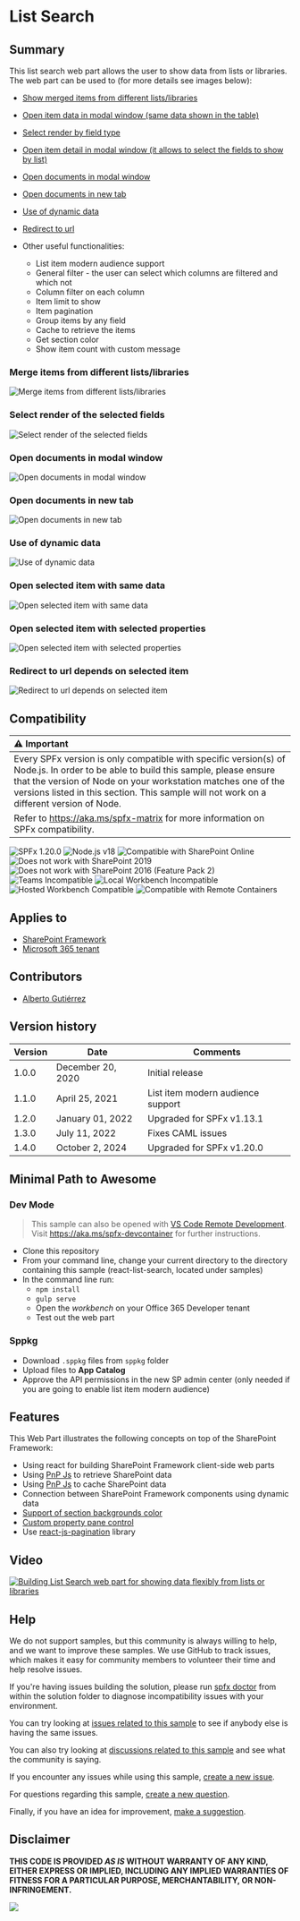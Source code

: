 # List Search

## Summary

This list search web part allows the user to show data from lists or libraries. The web part can be used to (for more details see images below):

  * [Show merged items from different lists/libraries](#merge-items-from-different-listslibraries)
  * [Open item data in modal window (same data shown in the table)](#merge-items-from-different-listslibraries)
  * [Select render by field type](#select-render-of-the-selected-fields)
  * [Open item detail in modal window (it allows to select the fields to show by list)](#open-selected-item-with-selected-properties)
  * [Open documents in modal window](#open-documents-in-modal-window)
  * [Open documents in new tab](#open-documents-in-new-tab)
  * [Use of dynamic data](#use-of-dynamic-data)
  * [Redirect to url](#redirect-to-url-depends-on-selected-item)

* Other useful functionalities:
  * List item modern audience support
  * General filter - the user can select which columns are filtered and which not
  * Column filter on each column
  * Item limit to show
  * Item pagination
  * Group items by any field
  * Cache to retrieve the items
  * Get section color
  * Show item count with custom message

### Merge items from different lists/libraries

![Merge items from different lists/libraries](assets/differentSources.gif)

### Select render of the selected fields

![Select render of the selected fields](assets/selectFieldRenderType.gif)

### Open documents in modal window

![Open documents in modal window](assets/docInModal.gif)

### Open documents in new tab

![Open documents in new tab](assets/docInNewTab.gif)

### Use of dynamic data

![Use of dynamic data](assets/dynamicData.gif)

### Open selected item with same data

![Open selected item with same data](assets/itemCurrentData.gif)

### Open selected item with selected properties

![Open selected item with selected properties](assets/itemSelectedData.gif)

### Redirect to url depends on selected item

![Redirect to url depends on selected item](assets/redirectToUrl.gif)

## Compatibility

| :warning: Important          |
|:---------------------------|
| Every SPFx version is only compatible with specific version(s) of Node.js. In order to be able to build this sample, please ensure that the version of Node on your workstation matches one of the versions listed in this section. This sample will not work on a different version of Node.|
|Refer to <https://aka.ms/spfx-matrix> for more information on SPFx compatibility.   |

![SPFx 1.20.0](https://img.shields.io/badge/SPFx-1.20.0-green.svg)
![Node.js v18](https://img.shields.io/badge/Node.js-v18-green.svg)
![Compatible with SharePoint Online](https://img.shields.io/badge/SharePoint%20Online-Compatible-green.svg)
![Does not work with SharePoint 2019](https://img.shields.io/badge/SharePoint%20Server%202019-Incompatible-red.svg "SharePoint Server 2019 requires SPFx 1.4.1 or lower")
![Does not work with SharePoint 2016 (Feature Pack 2)](https://img.shields.io/badge/SharePoint%20Server%202016%20(Feature%20Pack%202)-Incompatible-red.svg "SharePoint Server 2016 Feature Pack 2 requires SPFx 1.1")
![Teams Incompatible](https://img.shields.io/badge/Teams-Incompatible-lightgrey.svg)
![Local Workbench Incompatible](https://img.shields.io/badge/Local%20Workbench-Incompatible-red.svg "This solution requires access to SharePoint lists and libraries")
![Hosted Workbench Compatible](https://img.shields.io/badge/Hosted%20Workbench-Compatible-green.svg)
![Compatible with Remote Containers](https://img.shields.io/badge/Remote%20Containers-Compatible-green.svg)

## Applies to

* [SharePoint Framework](https://learn.microsoft.com/sharepoint/dev/spfx/sharepoint-framework-overview)
* [Microsoft 365 tenant](https://learn.microsoft.com/sharepoint/dev/spfx/set-up-your-development-environment)

## Contributors

* [Alberto Gutiérrez](https://github.com/albegut) 

## Version history

Version|Date|Comments
-------|----|--------
1.0.0|December 20, 2020|Initial release
1.1.0|April 25, 2021|List item modern audience support
1.2.0|January 01, 2022|Upgraded for SPFx v1.13.1
1.3.0|July 11, 2022|Fixes CAML issues
1.4.0|October 2, 2024|Upgraded for SPFx v1.20.0

## Minimal Path to Awesome

### Dev Mode

>  This sample can also be opened with [VS Code Remote Development](https://code.visualstudio.com/docs/remote/remote-overview). Visit https://aka.ms/spfx-devcontainer for further instructions.

  * Clone this repository
  * From your command line, change your current directory to the directory containing this sample (react-list-search, located under samples)
  * In the command line run:
    * `npm install`
    * `gulp serve`
    * Open the *workbench* on your Office 365 Developer tenant
    * Test out the web part

### Sppkg

  * Download `.sppkg` files from `sppkg` folder
  * Upload files to **App Catalog**
  * Approve the API permissions in the new SP admin center (only needed if you are going to enable list item modern audience)

## Features

This Web Part illustrates the following concepts on top of the SharePoint Framework:

* Using react for building SharePoint Framework client-side web parts
* Using [PnP Js](https://pnp.github.io/pnpjs) to retrieve SharePoint data
* Using [PnP Js](https://pnp.github.io/pnpjs/odata/caching) to cache SharePoint data
* Connection between SharePoint Framework components using dynamic data
* [Support of section backgrounds color](https://learn.microsoft.com/sharepoint/dev/spfx/web-parts/guidance/supporting-section-backgrounds)
* [Custom property pane control](https://learn.microsoft.com/sharepoint/dev/spfx/web-parts/guidance/build-custom-property-pane-controls)
* Use [react-js-pagination](https://www.npmjs.com/package/react-js-pagination) library

## Video

[![Building List Search web part for showing data flexibly from lists or libraries](./assets/video-thumbnail.jpg)](https://www.youtube.com/watch?v=gRTcICdsrzw "Building List Search web part for showing data flexibly from lists or libraries")

## Help

We do not support samples, but this community is always willing to help, and we want to improve these samples. We use GitHub to track issues, which makes it easy for  community members to volunteer their time and help resolve issues.

If you're having issues building the solution, please run [spfx doctor](https://pnp.github.io/cli-microsoft365/cmd/spfx/spfx-doctor/) from within the solution folder to diagnose incompatibility issues with your environment.

You can try looking at [issues related to this sample](https://github.com/pnp/sp-dev-fx-webparts/issues?q=label%3A%22sample%3A%20react-list-search") to see if anybody else is having the same issues.

You can also try looking at [discussions related to this sample](https://github.com/pnp/sp-dev-fx-webparts/discussions?discussions_q=react-list-search) and see what the community is saying.

If you encounter any issues while using this sample, [create a new issue](https://github.com/pnp/sp-dev-fx-webparts/issues/new?assignees=&labels=Needs%3A+Triage+%3Amag%3A%2Ctype%3Abug-suspected%2Csample%3A%20react-list-search&template=bug-report.yml&sample=react-list-search&authors=@albegut&title=react-list-search%20-%20).

For questions regarding this sample, [create a new question](https://github.com/pnp/sp-dev-fx-webparts/issues/new?assignees=&labels=Needs%3A+Triage+%3Amag%3A%2Ctype%3Aquestion%2Csample%3A%20react-list-search&template=question.yml&sample=react-list-search&authors=@albegut&title=react-list-search%20-%20).

Finally, if you have an idea for improvement, [make a suggestion](https://github.com/pnp/sp-dev-fx-webparts/issues/new?assignees=&labels=Needs%3A+Triage+%3Amag%3A%2Ctype%3Aenhancement%2Csample%3A%20react-list-search&template=question.yml&sample=react-list-search&authors=@albegut&title=react-list-search%20-%20).

## Disclaimer

**THIS CODE IS PROVIDED *AS IS* WITHOUT WARRANTY OF ANY KIND, EITHER EXPRESS OR IMPLIED, INCLUDING ANY IMPLIED WARRANTIES OF FITNESS FOR A PARTICULAR PURPOSE, MERCHANTABILITY, OR NON-INFRINGEMENT.**


<img src="https://m365-visitor-stats.azurewebsites.net/sp-dev-fx-webparts/samples/react-list-search" />
